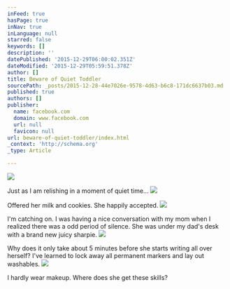 ```yaml
---
inFeed: true
hasPage: true
inNav: true
inLanguage: null
starred: false
keywords: []
description: ''
datePublished: '2015-12-29T06:00:02.351Z'
dateModified: '2015-12-29T05:59:51.378Z'
author: []
title: Beware of Quiet Toddler
sourcePath: _posts/2015-12-28-44e7026e-9578-4d63-b6c8-171dc6637b03.md
published: true
authors: []
publisher:
  name: facebook.com
  domain: www.facebook.com
  url: null
  favicon: null
url: beware-of-quiet-toddler/index.html
_context: 'http://schema.org'
_type: Article

---
```

![](https://scontent-sea1-1.xx.fbcdn.net/hphotos-xaf1/v/t1.0-9/1545988_10155066791650368_5235071446556951054_n.jpg?oh=104a0a2363359d142e4947213c04981a&oe=56FF4C10)

Just as I am relishing in a moment of quiet time...
![](https://the-grid-user-content.s3-us-west-2.amazonaws.com/05b0a507-3610-4328-9bd7-885857d902de.jpg)

Offered her milk and cookies.  She happily accepted.
![](https://the-grid-user-content.s3-us-west-2.amazonaws.com/c0bde422-e353-4bb0-a36a-c02d306f14f0.jpg)

I'm catching on.  I was having a nice conversation with my mom when I realized there was a odd period of silence.  She was under my dad's desk with a brand new juicy sharpie.
![](https://the-grid-user-content.s3-us-west-2.amazonaws.com/ef30409f-8444-4de9-a930-8cb255c0dbcd.jpg)

Why does it only take about 5 minutes before she starts writing all over herself?  I've learned to lock away all permanent  markers and lay out washables.
![](https://the-grid-user-content.s3-us-west-2.amazonaws.com/f17008fa-55c7-4980-96ea-e182ea309336.jpg)

I hardly wear makeup.  Where does she get these skills?